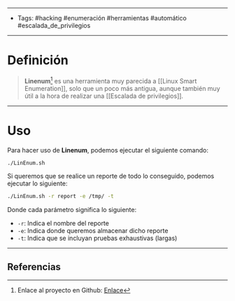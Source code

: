 ------------
- Tags: #hacking #enumeración #herramientas #automático #escalada_de_privilegios 
------------------------

# Definición

> **Linenum**[^1] es una herramienta muy parecida a [[Linux Smart Enumeration]], solo que un poco más antigua, aunque también muy útil a la hora de realizar una [[Escalada de privilegios]].

----------
# Uso

Para hacer uso de **Linenum**, podemos ejecutar el siguiente comando:

```bash
./LinEnum.sh
```

Si queremos que se realice un reporte de todo lo conseguido, podemos ejecutar lo siguiente:

```bash
./LinEnum.sh -r report -e /tmp/ -t
```

Donde cada parámetro significa lo siguiente:
- ```-r```: Indica el nombre del reporte
- ```-e```: Indica donde queremos almacenar dicho reporte
- ```-t```: Indica que se incluyan pruebas exhaustivas (largas)
---------
## Referencias

[^1]: Enlace al proyecto en Github: [Enlace](https://github.com/rebootuser/LinEnum)